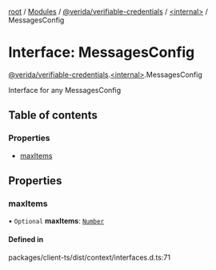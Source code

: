 [root](../README.md) / [Modules](../modules.md) / [@verida/verifiable-credentials](../modules/verida_verifiable_credentials.md) / [<internal\>](../modules/verida_verifiable_credentials._internal_.md) / MessagesConfig

# Interface: MessagesConfig

[@verida/verifiable-credentials](../modules/verida_verifiable_credentials.md).[<internal\>](../modules/verida_verifiable_credentials._internal_.md).MessagesConfig

Interface for any MessagesConfig

## Table of contents

### Properties

- [maxItems](verida_verifiable_credentials._internal_.MessagesConfig.md#maxitems)

## Properties

### maxItems

• `Optional` **maxItems**: [`Number`](../modules/verida_verifiable_credentials._internal_.md#number)

#### Defined in

packages/client-ts/dist/context/interfaces.d.ts:71
